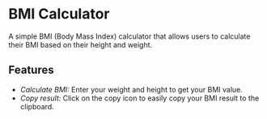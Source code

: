 # BMI Calculator

A simple BMI (Body Mass Index) calculator that allows users to calculate their BMI based on their height and weight.

## Features
- *Calculate BMI:* Enter your weight and height to get your BMI value.
- *Copy result:* Click on the copy icon to easily copy your BMI result to the clipboard.
